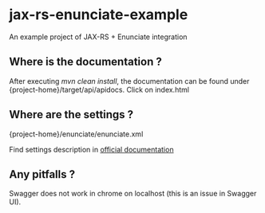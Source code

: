 # jax-rs-enunciate-example
An example project of JAX-RS + Enunciate integration

## Where is the documentation ?
After executing *mvn clean install*, the documentation can be found under {project-home}/target/api/apidocs. Click on index.html

## Where are the settings ?
{project-home}/enunciate/enunciate.xml 

Find settings description in [official documentation](https://github.com/stoicflame/enunciate/wiki/User-Guide)


## Any pitfalls ?
Swagger does not work in chrome on localhost (this is an issue in Swagger UI).
